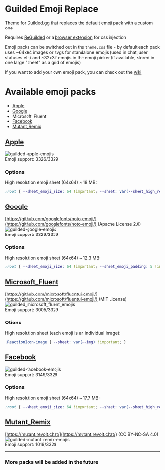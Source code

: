 # Guilded Emoji Replace

Theme for Guilded.gg that replaces the default emoji pack with a custom one

Requires [ReGuilded](https://reguilded.dev/) or a [browser extension](https://github.com/openstyles/stylus/) for css injection

Emoji packs can be switched out in the `theme.css` file - by default each pack uses ~64x64 images or svgs for standalone emojis (used in chat, user statuses etc) and ~32x32 emojis in the emoji picker (if available, stored in one large "sheet" as a grid of emojis)

If you want to add your own emoji pack, you can check out the [wiki](https://github.com/Davr1/Guilded-Emoji-Replace/wiki/Example-emoji-pack)

# Available emoji packs
- [Apple](#apple)
- [Google](#google)
- [Microsoft_Fluent](#microsoft_fluent)
- [Facebook](#facebook)
- [Mutant_Remix](#mutant_remix)
## [Apple](https://raw.githubusercontent.com/Davr1/Guilded-Emoji-Replace/main/emojis/Apple.css)
![guilded-apple-emojis](https://user-images.githubusercontent.com/42148912/149998541-2ab0160b-4cff-4052-a68c-cf4a820a0376.png)\
Emoji support: 3326/3329
### Options
High resolution emoji sheet (64x64) ~ 18 MB:
```css
:root { --sheet_emoji_size: 64 !important; --sheet: var(--sheet_high_resolution) !important; }
```
## [Google](https://raw.githubusercontent.com/Davr1/Guilded-Emoji-Replace/main/emojis/Google.css)
[https://github.com/googlefonts/noto-emoji/](https://github.com/googlefonts/noto-emoji/) (Apache License 2.0)\
![guilded-google-emojis](https://user-images.githubusercontent.com/42148912/149998716-a509cb9d-8502-4fcd-b875-c121c44aa22e.png)\
Emoji support: 3329/3329
### Options
High resolution emoji sheet (64x64) ~ 12.3 MB:
```css
:root { --sheet_emoji_size: 64 !important; --sheet_emoji_padding: 5 !important; --sheet: var(--sheet_high_resolution) !important; }
```
## [Microsoft_Fluent](https://raw.githubusercontent.com/Davr1/Guilded-Emoji-Replace/main/emojis/Microsoft_Fluent.css)
[https://github.com/microsoft/fluentui-emoji/](https://github.com/microsoft/fluentui-emoji/) (MIT License)\
![guilded_microsoft_fluent_emojis](https://user-images.githubusercontent.com/42148912/182166243-ac0fecfc-d49a-49a8-8842-588c4d50f19c.png)\
Emoji support: 3005/3329
### Otions
High resolution sheet (each emoji is an individual image):
```css
.ReactionIcon-image { --sheet: var(--img) !important; }
```
## [Facebook](https://raw.githubusercontent.com/Davr1/Guilded-Emoji-Replace/main/emojis/Facebook.css)
![guilded-facebook-emojis](https://user-images.githubusercontent.com/42148912/149998740-462753bd-a256-4304-aa1d-dba41b840232.png)\
Emoji support: 3149/3329
### Options
High resolution emoji sheet (64x64) ~ 17.7 MB:
```css
:root { --sheet_emoji_size: 64 !important; --sheet: var(--sheet_high_resolution) !important; }
```
## [Mutant_Remix](https://raw.githubusercontent.com/Davr1/Guilded-Emoji-Replace/main/emojis/Mutant_Remix.css)
[https://mutant.revolt.chat/](https://mutant.revolt.chat/) (CC BY-NC-SA 4.0)\
![guilded-mutant_remix-emojis](https://user-images.githubusercontent.com/42148912/152642026-1ff4b337-ad49-4883-8239-000f2bc13ead.png)\
Emoji support: 1019/3329

---
### More packs will be added in the future
